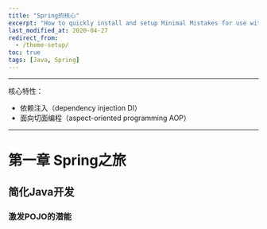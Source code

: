 ```yaml
---
title: "Spring的核心"
excerpt: "How to quickly install and setup Minimal Mistakes for use with GitHub Pages."
last_modified_at: 2020-04-27
redirect_from:
  - /theme-setup/
toc: true
tags: [Java, Spring]
---
```


---

核心特性：

* 依赖注入（dependency injection DI）
* 面向切面编程（aspect-oriented programming AOP）

---

# 第一章 Spring之旅

## 简化Java开发

### 激发POJO的潜能